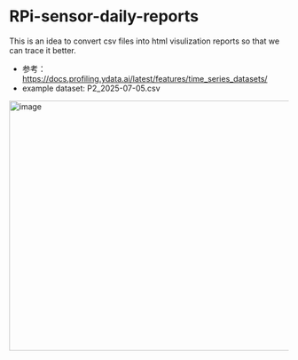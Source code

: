 # RPi-sensor-daily-reports
This is an idea to convert csv files into html visulization reports so that we can trace it better.

- 参考：https://docs.profiling.ydata.ai/latest/features/time_series_datasets/
- example dataset: P2_2025-07-05.csv


<img width="946" height="450" alt="image" src="https://github.com/user-attachments/assets/49a64dbb-1a01-4377-9335-9fd4000d28ba" />
